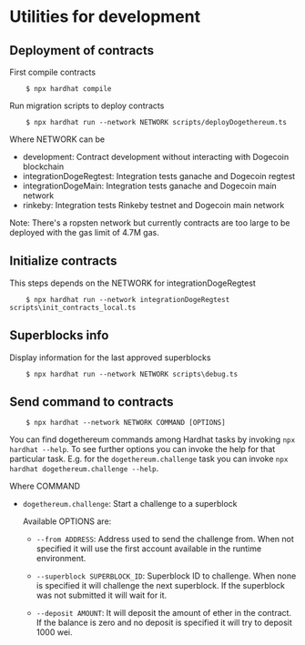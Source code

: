 # Utilities for development

## Deployment of contracts

First compile contracts

```shell
    $ npx hardhat compile
```

Run migration scripts to deploy contracts

```shell
    $ npx hardhat run --network NETWORK scripts/deployDogethereum.ts
```

Where NETWORK can be

*   development: Contract development without interacting with Dogecoin blockchain
*   integrationDogeRegtest: Integration tests ganache and Dogecoin regtest
*   integrationDogeMain: Integration tests ganache and Dogecoin main network
*   rinkeby: Integration tests Rinkeby testnet and Dogecoin main network

Note: There's a ropsten network but currently contracts are too large to be
deployed with the gas limit of 4.7M gas.

## Initialize contracts

This steps depends on the NETWORK for integrationDogeRegtest

```shell
    $ npx hardhat run --network integrationDogeRegtest scripts\init_contracts_local.ts
```

## Superblocks info

Display information for the last approved superblocks

```shell
    $ npx hardhat run --network NETWORK scripts\debug.ts
```

## Send command to contracts

```shell
    $ npx hardhat --network NETWORK COMMAND [OPTIONS]
```

You can find dogethereum commands among Hardhat tasks by invoking `npx hardhat --help`. To see further options you can invoke the help for that particular task. E.g. for the `dogethereum.challenge` task you can invoke `npx hardhat dogethereum.challenge --help`.

Where COMMAND

*   `dogethereum.challenge`: Start a challenge to a superblock

    Available OPTIONS are:

    *   `--from ADDRESS`: Address used to send the challenge from.
        When not specified it will use the first account available in the runtime environment.

    *   `--superblock SUPERBLOCK_ID`: Superblock ID to challenge.
        When none is specified it will challenge the next superblock.
        If the superblock was not submitted it will wait for it.

    *   `--deposit AMOUNT`: It will deposit the amount of ether in the contract.
        If the balance is zero and no deposit is specified it
        will try to deposit 1000 wei.
